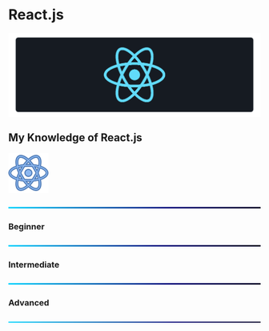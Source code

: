 # React.js

<a href="#"><img src="https://github.com/fismael21/fismael21/blob/main/img/background_2/Background_Pack_2_4.png" alt="react" align="center"/></a>

## My Knowledge of React.js

<a href="https://reactjs.org" target="_blank"><img src="https://github.com/fismael21/fismael21/blob/main/img/react.svg" alt="react.js" width="80" height="80"/></a>

![BackGround](https://github.com/fismael21/fismael21/blob/main/img/Line.png)

### Beginner

![BackGround](https://github.com/fismael21/fismael21/blob/main/img/Line.png)

### Intermediate

![BackGround](https://github.com/fismael21/fismael21/blob/main/img/Line.png)

### Advanced

![BackGround](https://github.com/fismael21/fismael21/blob/main/img/Line.png)

